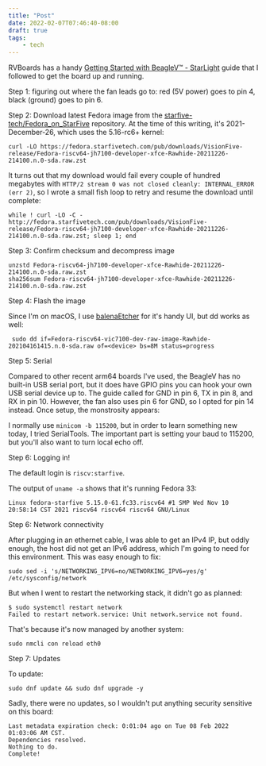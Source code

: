 ```yaml
---
title: "Post"
date: 2022-02-07T07:46:40-08:00
draft: true
tags:
    - tech
---
```


RVBoards has a handy [Getting Started with BeagleV™ - StarLight](https://www.rvboards.org/single-blog-1.php?id=93) guide that I followed to get the board up and running.

Step 1: figuring out where the fan leads go to: red (5V power) goes to pin 4, black (ground) goes to pin 6.

Step 2: Download latest Fedora image from the [starfive-tech/Fedora_on_StarFive](https://github.com/starfive-tech/Fedora_on_StarFive) repository. At the time of this writing, it's 2021-December-26, which uses the 5.16-rc6+ kernel:

```shell
curl -LO https://fedora.starfivetech.com/pub/downloads/VisionFive-release/Fedora-riscv64-jh7100-developer-xfce-Rawhide-20211226-214100.n.0-sda.raw.zst
```

It turns out that my download would fail every couple of hundred megabytes with `HTTP/2 stream 0 was not closed cleanly: INTERNAL_ERROR (err 2)`, so I wrote a small fish loop to retry and resume the download until complete:

```shell
while ! curl -LO -C - http://fedora.starfivetech.com/pub/downloads/VisionFive-release/Fedora-riscv64-jh7100-developer-xfce-Rawhide-20211226-214100.n.0-sda.raw.zst; sleep 1; end
```

Step 3: Confirm checksum and decompress image

```shell
unzstd Fedora-riscv64-jh7100-developer-xfce-Rawhide-20211226-214100.n.0-sda.raw.zst
sha256sum Fedora-riscv64-jh7100-developer-xfce-Rawhide-20211226-214100.n.0-sda.raw.zst
```

Step 4: Flash the image

Since I'm on macOS, I use [balenaEtcher](https://www.balena.io/etcher/) for it's handy UI, but dd works as well:

```shell
 sudo dd if=Fedora-riscv64-vic7100-dev-raw-image-Rawhide-202104161415.n.0-sda.raw of=<device> bs=8M status=progress
```

Step 5: Serial

Compared to other recent arm64 boards I've used, the BeagleV has no built-in USB serial port, but it does have GPIO pins you can hook your own USB serial device up to. The guide called for GND in pin 6, TX in pin 8, and RX in pin 10. However, the fan also uses pin 6 for GND, so I opted for pin 14 instead. Once setup, the monstrosity appears:

I normally use `minicom -b 115200`, but in order to learn something new today, I tried SerialTools. The important part is setting your baud to 115200, but you'll also want to turn local echo off.

Step 6: Logging in!

The default login is `riscv:starfive`.

The output of `uname -a` shows that it's running Fedora 33:

`Linux fedora-starfive 5.15.0-61.fc33.riscv64 #1 SMP Wed Nov 10 20:58:14 CST 2021 riscv64 riscv64 riscv64 GNU/Linux`

Step 6: Network connectivity

After plugging in an ethernet cable, I was able to get an IPv4 IP, but oddly enough, the host did not get an IPv6 address, which I'm going to need for this environment. This was easy enough to fix:

```shell
sudo sed -i 's/NETWORKING_IPV6=no/NETWORKING_IPV6=yes/g' /etc/sysconfig/network
```

But when I went  to restart the networking stack, it didn't go as planned:

```shell
$ sudo systemctl restart network
Failed to restart network.service: Unit network.service not found.
```

That's because it's now managed by another system:

```shell
sudo nmcli con reload eth0
```

Step 7: Updates

To update:

`sudo dnf update && sudo dnf upgrade -y`

Sadly, there were no updates, so I wouldn't put anything security sensitive on this board:

```
Last metadata expiration check: 0:01:04 ago on Tue 08 Feb 2022 01:03:06 AM CST.
Dependencies resolved.
Nothing to do.
Complete!
```
